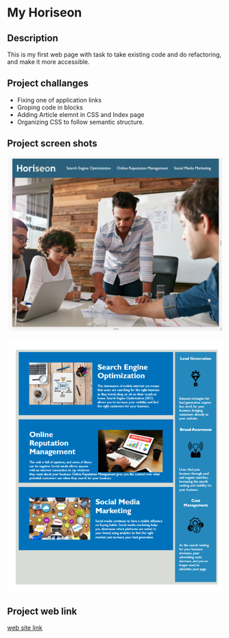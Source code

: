 # My Horiseon
## Description
This is my first web page with task to take existing code and do refactoring,
and make it more accessible.
## Project challanges
* Fixing one of application links
* Groping code in blocks
* Adding Article elemnt in CSS and Index page
* Organizing  CSS to follow semantic structure.

## Project screen shots

![alt text](assets/images/heroandnav.png "Hire and Nav")

![alt text](assets/images/mainpart.png "Main part")

## Project web link
[web site link](https://lakicode.github.io/MyHoriseon/)